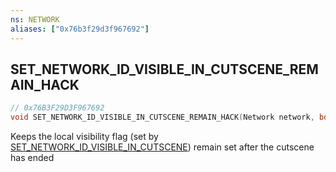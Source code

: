 ```yaml
---
ns: NETWORK
aliases: ["0x76b3f29d3f967692"]
---
```

## SET_NETWORK_ID_VISIBLE_IN_CUTSCENE_REMAIN_HACK

```c
// 0x76B3F29D3F967692
void SET_NETWORK_ID_VISIBLE_IN_CUTSCENE_REMAIN_HACK(Network network, bool set);
```

Keeps the local visibility flag (set by [SET_NETWORK_ID_VISIBLE_IN_CUTSCENE](#_0xA6928482543022B4)) remain set after the cutscene has ended

